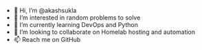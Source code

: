 - 👋 Hi, I’m @akashsukla
- 👀 I’m interested in random problems to solve
- 🌱 I’m currently learning DevOps and Python
- 💞️ I’m looking to collaborate on Homelab hosting and automation 
- 📫 Reach me on GitHub 

<!---
akashsukla/akashsukla is a ✨ special ✨ repository because its `README.md` (this file) appears on your GitHub profile.
You can click the Preview link to take a look at your changes.
--->

